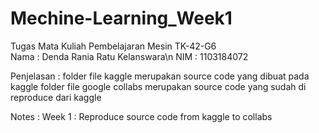 # Mechine-Learning_Week1
Tugas Mata Kuliah Pembelajaran Mesin TK-42-G6  
Nama  : Denda Rania Ratu Kelanswara\n
NIM   : 1103184072

Penjelasan :  folder file kaggle merupakan source code yang dibuat pada kaggle folder file google collabs merupakan source code yang sudah di reproduce dari kaggle 


Notes :  Week 1 : Reproduce source code from kaggle to collabs 
